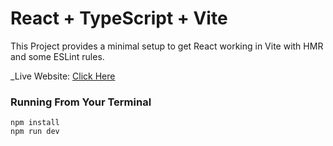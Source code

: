 # React + TypeScript + Vite

This Project provides a minimal setup to get React working in Vite with HMR and some ESLint rules.

_Live Website: [Click Here](https://academic-bot-omega.vercel.app)

### Running From Your Terminal

```
npm install
npm run dev
```
